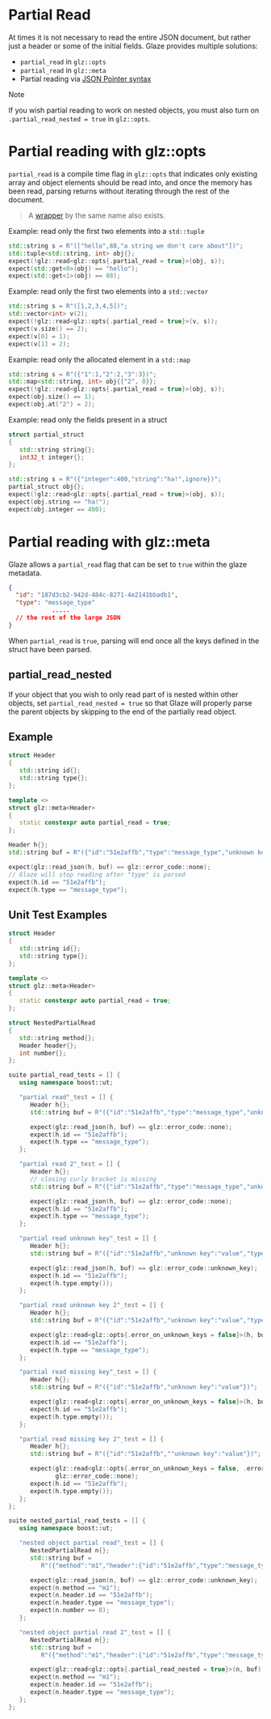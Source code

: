 # Partial Read

At times it is not necessary to read the entire JSON document, but rather just a header or some of the initial fields. Glaze provides multiple solutions:

-  `partial_read` in `glz::opts`
-  `partial_read` in `glz::meta`
- Partial reading via [JSON Pointer syntax](./json-pointer-syntax.md)

> [!NOTE]
>
> If you wish partial reading to work on nested objects, you must also turn on `.partial_read_nested = true` in `glz::opts`.

# Partial reading with glz::opts

`partial_read` is a compile time flag in `glz::opts` that indicates only existing array and object elements should be read into, and once the memory has been read, parsing returns without iterating through the rest of the document.

> A [wrapper](./wrappers.md) by the same name also exists.

Example: read only the first two elements into a `std::tuple`

```c++
std::string s = R"(["hello",88,"a string we don't care about"])";
std::tuple<std::string, int> obj{};
expect(!glz::read<glz::opts{.partial_read = true}>(obj, s));
expect(std::get<0>(obj) == "hello");
expect(std::get<1>(obj) == 88);
```

Example: read only the first two elements into a `std::vector`

```c++
std::string s = R"([1,2,3,4,5])";
std::vector<int> v(2);
expect(!glz::read<glz::opts{.partial_read = true}>(v, s));
expect(v.size() == 2);
expect(v[0] = 1);
expect(v[1] = 2);
```

Example: read only the allocated element in a `std::map`

```c++
std::string s = R"({"1":1,"2":2,"3":3})";
std::map<std::string, int> obj{{"2", 0}};
expect(!glz::read<glz::opts{.partial_read = true}>(obj, s));
expect(obj.size() == 1);
expect(obj.at("2") = 2);
```

Example: read only the fields present in a struct

```c++
struct partial_struct
{
   std::string string{};
   int32_t integer{};
};
```

```c++
std::string s = R"({"integer":400,"string":"ha!",ignore})";
partial_struct obj{};
expect(!glz::read<glz::opts{.partial_read = true}>(obj, s));
expect(obj.string == "ha!");
expect(obj.integer == 400);
```

# Partial reading with glz::meta

Glaze allows a `partial_read` flag that can be set to `true` within the glaze metadata.

```json
{
  "id": "187d3cb2-942d-484c-8271-4e2141bbadb1",
  "type": "message_type"
            .....
  // the rest of the large JSON
}
```

When `partial_read` is `true`, parsing will end once all the keys defined in the struct have been parsed.

## partial_read_nested

If your object that you wish to only read part of is nested within other objects, set `partial_read_nested = true` so that Glaze will properly parse the parent objects by skipping to the end of the partially read object.

## Example

```c++
struct Header
{
   std::string id{};
   std::string type{};
};

template <>
struct glz::meta<Header>
{
   static constexpr auto partial_read = true;
};
```

```c++
Header h{};
std::string buf = R"({"id":"51e2affb","type":"message_type","unknown key":"value"})";

expect(glz::read_json(h, buf) == glz::error_code::none);
// Glaze will stop reading after "type" is parsed
expect(h.id == "51e2affb");
expect(h.type == "message_type");
```

## Unit Test Examples

```c++
struct Header
{
   std::string id{};
   std::string type{};
};

template <>
struct glz::meta<Header>
{
   static constexpr auto partial_read = true;
};

struct NestedPartialRead
{
   std::string method{};
   Header header{};
   int number{};
};

suite partial_read_tests = [] {
   using namespace boost::ut;

   "partial read"_test = [] {
      Header h{};
      std::string buf = R"({"id":"51e2affb","type":"message_type","unknown key":"value"})";

      expect(glz::read_json(h, buf) == glz::error_code::none);
      expect(h.id == "51e2affb");
      expect(h.type == "message_type");
   };

   "partial read 2"_test = [] {
      Header h{};
      // closing curly bracket is missing
      std::string buf = R"({"id":"51e2affb","type":"message_type","unknown key":"value"})";

      expect(glz::read_json(h, buf) == glz::error_code::none);
      expect(h.id == "51e2affb");
      expect(h.type == "message_type");
   };

   "partial read unknown key"_test = [] {
      Header h{};
      std::string buf = R"({"id":"51e2affb","unknown key":"value","type":"message_type"})";

      expect(glz::read_json(h, buf) == glz::error_code::unknown_key);
      expect(h.id == "51e2affb");
      expect(h.type.empty());
   };

   "partial read unknown key 2"_test = [] {
      Header h{};
      std::string buf = R"({"id":"51e2affb","unknown key":"value","type":"message_type"})";

      expect(glz::read<glz::opts{.error_on_unknown_keys = false}>(h, buf) == glz::error_code::none);
      expect(h.id == "51e2affb");
      expect(h.type == "message_type");
   };

   "partial read missing key"_test = [] {
      Header h{};
      std::string buf = R"({"id":"51e2affb","unknown key":"value"})";

      expect(glz::read<glz::opts{.error_on_unknown_keys = false}>(h, buf) != glz::error_code::missing_key);
      expect(h.id == "51e2affb");
      expect(h.type.empty());
   };

   "partial read missing key 2"_test = [] {
      Header h{};
      std::string buf = R"({"id":"51e2affb",""unknown key":"value"})";

      expect(glz::read<glz::opts{.error_on_unknown_keys = false, .error_on_missing_keys = false}>(h, buf) !=
             glz::error_code::none);
      expect(h.id == "51e2affb");
      expect(h.type.empty());
   };
};

suite nested_partial_read_tests = [] {
   using namespace boost::ut;

   "nested object partial read"_test = [] {
      NestedPartialRead n{};
      std::string buf =
         R"({"method":"m1","header":{"id":"51e2affb","type":"message_type","unknown key":"value"},"number":51})";

      expect(glz::read_json(n, buf) == glz::error_code::unknown_key);
      expect(n.method == "m1");
      expect(n.header.id == "51e2affb");
      expect(n.header.type == "message_type");
      expect(n.number == 0);
   };

   "nested object partial read 2"_test = [] {
      NestedPartialRead n{};
      std::string buf =
         R"({"method":"m1","header":{"id":"51e2affb","type":"message_type","unknown key":"value"},"number":51})";

      expect(glz::read<glz::opts{.partial_read_nested = true}>(n, buf) == glz::error_code::none);
      expect(n.method == "m1");
      expect(n.header.id == "51e2affb");
      expect(n.header.type == "message_type");
   };
};
```

